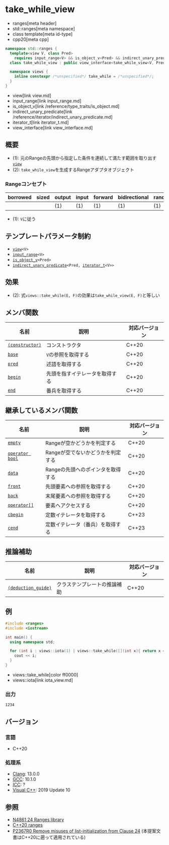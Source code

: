 # take_while_view
* ranges[meta header]
* std::ranges[meta namespace]
* class template[meta id-type]
* cpp20[meta cpp]

```cpp
namespace std::ranges {
  template<view V, class Pred>
    requires input_range<V> && is_object_v<Pred> && indirect_unary_predicate<const Pred, iterator_t<V>>
  class take_while_view : public view_interface<take_while_view<V, Pred>> { …… }; // (1)

  namespace views {
    inline constexpr /*unspecified*/ take_while = /*unspecified*/;     // (2)
  }
}
```
* view[link view.md]
* input_range[link input_range.md]
* is_object_v[link /reference/type_traits/is_object.md]
* indirect_unary_predicate[link /reference/iterator/indirect_unary_predicate.md]
* iterator_t[link iterator_t.md]
* view_interface[link view_interface.md]

## 概要
- (1): 元のRangeの先頭から指定した条件を連続して満たす範囲を取り出す[`view`](view.md)
- (2): `take_while_view`を生成するRangeアダプタオブジェクト

### Rangeコンセプト

| borrowed | sized | output | input | forward | bidirectional | random_access | contiguous | common | viewable | view |
|----------|-------|--------|-------|---------|---------------|---------------|------------|--------|----------|------|
|          |       | (1)    | (1)   | (1)     | (1)           | (1)           | (1)        |        | ○       | ○   |

- (1): `V`に従う

## テンプレートパラメータ制約

- [`view`](view.md)`<V>`
- [`input_range`](input_range.md)`<V>`
- [`is_object_v`](/reference/type_traits/is_object.md)`<Pred>`
- [`indirect_unary_predicate`](/reference/iterator/indirect_unary_predicate.md)`<Pred, `[`iterator_t`](iterator_t.md)`<V>>`

## 効果

- (2): 式`views::take_while(E, F)`の効果は`take_while_view(E, F)`と等しい

## メンバ関数

| 名前                                                         | 説明                             | 対応バージョン |
|--------------------------------------------------------------|----------------------------------|----------------|
| [`(constructor)`](take_while_view/op_constructor.md.nolink)  | コンストラクタ                   | C++20          |
| [`base`](take_while_view/base.md.nolink)                     | `V`の参照を取得する              | C++20          |
| [`pred`](take_while_view/pred.md.nolink)                     | 述語を取得する                   | C++20          |
| [`begin`](take_while_view/begin.md.nolink)                   | 先頭を指すイテレータを取得する   | C++20          |
| [`end`](take_while_view/end.md.nolink)                       | 番兵を取得する                   | C++20          |

## 継承しているメンバ関数

| 名前                                         | 説明                              | 対応バージョン |
|----------------------------------------------|-----------------------------------|----------------|
| [`empty`](view_interface/empty.md)           | Rangeが空かどうかを判定する       | C++20          |
| [`operator bool`](view_interface/op_bool.md) | Rangeが空でないかどうかを判定する | C++20          |
| [`data`](view_interface/data.md)             | Rangeの先頭へのポインタを取得する | C++20          |
| [`front`](view_interface/front.md)           | 先頭要素への参照を取得する        | C++20          |
| [`back`](view_interface/back.md)             | 末尾要素への参照を取得する        | C++20          |
| [`operator[]`](view_interface/op_at.md)      | 要素へアクセスする                | C++20          |
| [`cbegin`](view_interface/cbegin.md)         | 定数イテレータを取得する             | C++23          |
| [`cend`](view_interface/cend.md)             | 定数イテレータ（番兵）を取得する      | C++23          |

## 推論補助

| 名前                                                  | 説明                         | 対応バージョン |
|-------------------------------------------------------|------------------------------|----------------|
| [`(deduction_guide)`](take_while_view/op_deduction_guide.md.nolink) | クラステンプレートの推論補助 | C++20          |

## 例
```cpp example
#include <ranges>
#include <iostream>

int main() {
  using namespace std;

  for (int i : views::iota(1) | views::take_while([](int x){ return x < 5; })) {
    cout << i;
  }
}
```
* views::take_while[color ff0000]
* views::iota[link iota_view.md]

### 出力
```
1234
```

## バージョン
### 言語
- C++20

### 処理系
- [Clang](/implementation.md#clang): 13.0.0
- [GCC](/implementation.md#gcc): 10.1.0
- [ICC](/implementation.md#icc): ?
- [Visual C++](/implementation.md#visual_cpp): 2019 Update 10

## 参照
- [N4861 24 Ranges library](https://timsong-cpp.github.io/cppwp/n4861/ranges)
- [C++20 ranges](https://techbookfest.org/product/5134506308665344)
- [P2367R0 Remove misuses of list-initialization from Clause 24](https://www.open-std.org/jtc1/sc22/wg21/docs/papers/2021/p2367r0.html) (本提案文書はC++20に遡って適用されている)
